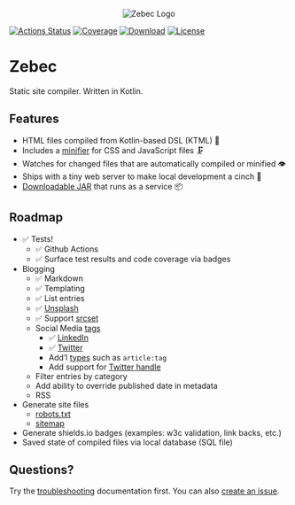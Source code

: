 <p align="center"><img src="https://github.com/ssoper/Zebec/raw/master/gh/zebec.png" alt="Zebec Logo"></p>

[![Actions Status](https://github.com/ssoper/Zebec/workflows/tests/badge.svg)](https://github.com/ssoper/Zebec/actions)
[![Coverage](https://img.shields.io/endpoint?url=https%3A%2F%2Funtitled-e5pxd95kofsj.runkit.sh%2F)](https://gist.github.com/ssoper/2741eb65fdb9bdee723e50d7648294ed)
[![Download](https://img.shields.io/badge/download-v1.0.1-blue)](https://github.com/ssoper/Zebec/packages/108070)
[![License](https://img.shields.io/github/license/ssoper/Zebec)](https://github.com/ssoper/Zebec/blob/master/LICENSE)

# Zebec

Static site compiler. Written in Kotlin.

## Features

* HTML files compiled from Kotlin-based DSL (KTML) 🔧
* Includes a [minifier](https://yui.github.io/yuicompressor/) for CSS and JavaScript files 🗜
* Watches for changed files that are automatically compiled or minified 👁 
* Ships with a tiny web server to make local development a cinch 💅
* [Downloadable JAR](https://github.com/ssoper/Zebec/packages) that runs as a service 📦

## Roadmap

* ✅ Tests!
    * ✅ Github Actions
    * ✅ Surface test results and code coverage via badges
* Blogging
    * ✅ Markdown
    * ✅ Templating
    * ✅ List entries
    * ✅ [Unsplash](https://source.unsplash.com/)
    * ✅ Support [srcset](http://thenewcode.com/944/Responsive-Images-For-Retina-Using-srcset-and-the-x-Designator)
    * Social Media [tags](https://blog.hubspot.com/marketing/open-graph-tags-facebook-twitter-linkedin)
        * ✅ [LinkedIn](https://www.linkedin.com/help/linkedin/answer/46687/making-your-website-shareable-on-linkedin)
        * ✅ [Twitter](https://developer.twitter.com/en/docs/tweets/optimize-with-cards/guides/getting-started)
        * Add’l [types](https://ogp.me/#types) such as `article:tag`
        * Add support for [Twitter handle](https://developer.twitter.com/en/docs/tweets/optimize-with-cards/guides/getting-started)
    * Filter entries by category
    * Add ability to override published date in metadata
    * RSS
* Generate site files
    * [robots.txt](https://support.google.com/webmasters/answer/6062596?hl=en&ref_topic=6061961)
    * [sitemap](https://support.google.com/webmasters/answer/183668?hl=en&ref_topic=4581190)
* Generate shields.io badges (examples: w3c validation, link backs, etc.)
* Saved state of compiled files via local database (SQL file)

## Questions?

Try the [troubleshooting](troubleshooting.md) documentation first. You can also [create an issue](https://github.com/ssoper/Zebec/issues). 
